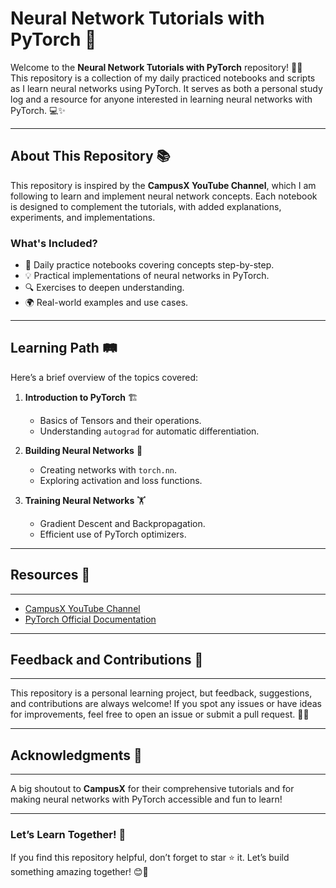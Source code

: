 # Neural Network Tutorials with PyTorch 🚀

Welcome to the **Neural Network Tutorials with PyTorch** repository! 🧠🔥  
This repository is a collection of my daily practiced notebooks and scripts as I learn neural networks using PyTorch. It serves as both a personal study log and a resource for anyone interested in learning neural networks with PyTorch. 💻✨  

---

## About This Repository 📚  
This repository is inspired by the **CampusX YouTube Channel**, which I am following to learn and implement neural network concepts. Each notebook is designed to complement the tutorials, with added explanations, experiments, and implementations.  

### **What's Included?**
- 📝 Daily practice notebooks covering concepts step-by-step.  
- 💡 Practical implementations of neural networks in PyTorch.  
- 🔍 Exercises to deepen understanding.  
- 🌍 Real-world examples and use cases.  

---

## Learning Path 🛤️  
Here’s a brief overview of the topics covered:  

1. **Introduction to PyTorch** 🏗️  
   - Basics of Tensors and their operations.  
   - Understanding `autograd` for automatic differentiation.  

2. **Building Neural Networks** 🧩  
   - Creating networks with `torch.nn`.  
   - Exploring activation and loss functions.  

3. **Training Neural Networks** 🏋️  
   - Gradient Descent and Backpropagation.  
   - Efficient use of PyTorch optimizers.  

---
## Resources 📌  
------------  

* [CampusX YouTube Channel](https://www.youtube.com/channel/UC9x2yz7PGaAsR5mXZxXrBhQ)  
* [PyTorch Official Documentation](https://pytorch.org/docs/stable/index.html)  

---

## Feedback and Contributions 🙌  
-----------------------------  

This repository is a personal learning project, but feedback, suggestions, and contributions are always welcome! If you spot any issues or have ideas for improvements, feel free to open an issue or submit a pull request. 💬💡  

---

## Acknowledgments 🙏  
------------------  

A big shoutout to **CampusX** for their comprehensive tutorials and for making neural networks with PyTorch accessible and fun to learn!  

---

### Let’s Learn Together! 🌟  
If you find this repository helpful, don’t forget to star ⭐ it. Let’s build something amazing together! 😊🎉  


